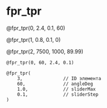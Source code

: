 <!--
link: ./fpr_tpr.css

@fpr_tpr
<div class="fpr_tpr-container">    
    <div class="slider-container">
        <label for="thresholdSlider_@0">Порог:</label>
        <input type="range" id="thresholdSlider_@0" min="-@1" max="@1" step="@2" value="0">
        <span id="sliderValue_@0">0.0</span>
    </div>
    
    <div class="visualization-container">
        <div class="ellipse-container">
            <h3>FPR</h3>
            <div class="metrics-container" id="fprValue_@0">0.00</div>
            <canvas id="fprCanvas_@0" width="250" height="250"></canvas>
        </div>
        
        <div class="ellipse-container">
            <h3>TPR</h3>
            <div class="metrics-container" id="tprValue_@0">0.00</div>
            <canvas id="tprCanvas_@0" width="250" height="250"></canvas>
        </div>
    </div>
</div>

<script>
    // Configuration parameters
    const config = {
        sliderMin: -1 * parseFloat("@1"),
        sliderMax: parseFloat("@1"),
        sliderStep: parseFloat("@2"),
        angleDeg: @3,
        a: 1.3,        // ellipse width
        bEllipse: 0.8, // ellipse height
        canvasSize: 250,
        plotRange: 1.5,
    };

    // Color configurations
    const fprColors = {
        tpColor: [242, 242, 242],
        fnColor: [242, 242, 242],
        fpColor: [158, 219, 235],
        tnColor: [235, 0, 0]
    };

    const tprColors = {
        tpColor: [0, 125, 187],
        fnColor: [255, 170, 79],
        fpColor: [242, 242, 242],
        tnColor: [242, 242, 242]
    };

    // Get DOM elements
    const fprCanvas = document.getElementById('fprCanvas_@0');
    const tprCanvas = document.getElementById('tprCanvas_@0');
    const fprCtx = fprCanvas.getContext('2d');
    const tprCtx = tprCanvas.getContext('2d');
    const slider = document.getElementById('thresholdSlider_@0');
    const sliderValue = document.getElementById('sliderValue_@0');
    const fprValueElement = document.getElementById('fprValue_@0');
    const tprValueElement = document.getElementById('tprValue_@0');

    // Set slider properties from config
    slider.min = config.sliderMin;
    slider.max = config.sliderMax;
    slider.step = config.sliderStep;
    slider.value = config.add;
    sliderValue.textContent = config.add;

    // Scale factor from data coordinates to pixels
    const scale = config.canvasSize / (2 * config.plotRange);

    // Convert data coordinates to canvas pixels
    function toPixelX(x) {
        return (x + config.plotRange) * scale;
    }

    function toPixelY(y) {
        return config.canvasSize - (y + config.plotRange) * scale;
    }

    // Calculate sector areas and centers
    function calculateSectorInfo(add) {
        const theta = config.angleDeg * Math.PI / 180;
        const slope = Math.tan(theta);
        const centers = { tp: [0, 0], fn: [0, 0], fp: [0, 0], tn: [0, 0] };
        const counts = { tp: 0, fn: 0, fp: 0, tn: 0 };
        const step = 0.01;
        
        // Sample points within ellipse to find sector centers and counts
        for (let x = -config.a; x <= config.a; x += step) {
            for (let y = -config.bEllipse; y <= config.bEllipse; y += step) {
                if ((x*x)/(config.a*config.a) + (y*y)/(config.bEllipse*config.bEllipse) <= 1) {
                    if (y < 0 && y > slope * x + add) {
                        // FP sector
                        centers.fp[0] += x;
                        centers.fp[1] += y;
                        counts.fp++;
                    } else if (y > 0 && y > slope * x + add) {
                        // TP sector
                        centers.tp[0] += x;
                        centers.tp[1] += y;
                        counts.tp++;
                    } else if (y < 0 && y < slope * x + add) {
                        // TN sector
                        centers.tn[0] += x;
                        centers.tn[1] += y;
                        counts.tn++;
                    } else if (y > 0 && y < slope * x + add) {
                        // FN sector
                        centers.fn[0] += x;
                        centers.fn[1] += y;
                        counts.fn++;
                    }
                }
            }
        }
        
        // Calculate average positions
        if (counts.tp > 0) {
            centers.tp[0] /= counts.tp;
            centers.tp[1] /= counts.tp;
        }
        if (counts.fn > 0) {
            centers.fn[0] /= counts.fn;
            centers.fn[1] /= counts.fn;
        }
        if (counts.fp > 0) {
            centers.fp[0] /= counts.fp;
            centers.fp[1] /= counts.fp;
        }
        if (counts.tn > 0) {
            centers.tn[0] /= counts.tn;
            centers.tn[1] /= counts.tn;
        }
        
        // Calculate total points (approximate area)
        const totalPoints = counts.tp + counts.fn + counts.fp + counts.tn;
        
        return {
            centers: centers,
            counts: counts,
            totalPoints: totalPoints
        };
    }

    // Draw the ellipse visualization
    function plotEllipse(ctx, colors, add, isFPR) {
        // Clear canvas
        ctx.clearRect(0, 0, config.canvasSize, config.canvasSize);
        
        // Calculate parameters
        const theta = config.angleDeg * Math.PI / 180;
        const slope = Math.tan(theta);
        
        // Calculate sector info
        const sectorInfo = calculateSectorInfo(add);
        const centers = sectorInfo.centers;
        const counts = sectorInfo.counts;
        
        // Calculate FPR and TPR
        const fp = counts.fp;
        const tn = counts.tn;
        const tp = counts.tp;
        const fn = counts.fn;
        
        const fpr = fp / (fp + tn);
        const tpr = tp / (tp + fn);
        
        // Update metric displays
        if (isFPR) {
            fprValueElement.textContent = fpr.toFixed(2);
        } else {
            tprValueElement.textContent = tpr.toFixed(2);
        }
        
        // Draw ellipse outline
        ctx.beginPath();
        ctx.ellipse(
            toPixelX(0), 
            toPixelY(0), 
            config.a * scale, 
            config.bEllipse * scale, 
            0, 0, 2 * Math.PI
        );
        ctx.strokeStyle = 'white';
        ctx.lineWidth = 2;
        ctx.stroke();
        
        // Create an off-screen canvas for pixel manipulation
        const pixelCanvas = document.createElement('canvas');
        pixelCanvas.width = config.canvasSize;
        pixelCanvas.height = config.canvasSize;
        const pixelCtx = pixelCanvas.getContext('2d');
        const imageData = pixelCtx.createImageData(config.canvasSize, config.canvasSize);
        const data = imageData.data;
        
        // Sample points and color sectors
        //const step = 2 * config.plotRange / config.canvasSize;
        for (let i = 0; i < config.canvasSize; i++) {
            for (let j = 0; j < config.canvasSize; j++) {
                // Convert pixel to data coordinates
                const x = (i / scale) - config.plotRange;
                const y = config.plotRange - (j / scale);
                
                // Check if point is inside ellipse
                const inEllipse = (x*x)/(config.a*config.a) + (y*y)/(config.bEllipse*config.bEllipse) <= 1;
                
                if (inEllipse) {
                    const idx = (j * config.canvasSize + i) * 4;
                    
                    // Determine sector
                    if (y < 0 && y > slope * x + add) {
                        // FP sector
                        data[idx] = colors.fpColor[0];
                        data[idx+1] = colors.fpColor[1];
                        data[idx+2] = colors.fpColor[2];
                    } else if (y > 0 && y > slope * x + add) {
                        // TP sector
                        data[idx] = colors.tpColor[0];
                        data[idx+1] = colors.tpColor[1];
                        data[idx+2] = colors.tpColor[2];
                    } else if (y < 0 && y < slope * x + add) {
                        // TN sector
                        data[idx] = colors.tnColor[0];
                        data[idx+1] = colors.tnColor[1];
                        data[idx+2] = colors.tnColor[2];
                    } else if (y > 0 && y < slope * x + add) {
                        // FN sector
                        data[idx] = colors.fnColor[0];
                        data[idx+1] = colors.fnColor[1];
                        data[idx+2] = colors.fnColor[2];
                    }
                    data[idx+3] = 255; // Alpha channel
                }
            }
        }
        
        // Put the pixel data back to the off-screen canvas
        pixelCtx.putImageData(imageData, 0, 0);
        
        // Draw the off-screen canvas to the main canvas
        ctx.drawImage(pixelCanvas, 0, 0);
        
        // Draw the dividing line
        ctx.beginPath();
        const x1 = -config.plotRange;
        const y1 = slope * x1 + add;
        const x2 = config.plotRange;
        const y2 = slope * x2 + add;
        ctx.moveTo(toPixelX(x1), toPixelY(y1));
        ctx.lineTo(toPixelX(x2), toPixelY(y2));
        ctx.strokeStyle = 'black';
        ctx.lineWidth = 3;
        ctx.stroke();
        
        // Add labels at calculated centers
        if (centers.tp[0] + centers.tp[1] != 0) addLabel(ctx, "TP", centers.tp, colors.tpColor);
        if (centers.fn[0] + centers.fn[1] != 0) addLabel(ctx, "FN", centers.fn, colors.fnColor);
        if (centers.fp[0] + centers.fp[1] != 0) addLabel(ctx, "FP", centers.fp, colors.fpColor);
        if (centers.tn[0] + centers.tn[1] != 0) addLabel(ctx, "TN", centers.tn, colors.tnColor);
    }
    
    // Add label at specific position
    function addLabel(ctx, text, center, color) {
        ctx.fillStyle = 'white';
        ctx.font = 'bold 20px Arial';
        ctx.textAlign = 'center';
        ctx.textBaseline = 'middle';
        ctx.fillText(text, toPixelX(center[0]), toPixelY(center[1]));
    }
    
    // Event listener for slider
    slider.addEventListener('input', function() {
        const value = parseFloat(this.value);
        sliderValue.textContent = value.toFixed(1);
        plotEllipse(fprCtx, fprColors, value, true);
        plotEllipse(tprCtx, tprColors, value, false);
    });
    
    // Initial plot
    plotEllipse(fprCtx, fprColors, 0, true);
    plotEllipse(tprCtx, tprColors, 0, false);
</script>
@end
-->

# fpr_tpr

@fpr_tpr(0, 2.4, 0.1, 60)

@fpr_tpr(1, 0.8, 0.1, 0)

@fpr_tpr(2, 7500, 1000, 89.99)

```
@fpr_tpr(0, 60, 2.4, 0.1)

@fpr_tpr(
    3,               // ID элемента
    60,              // angleDeg
    1.0,             // sliderMax
    0.1,             // sliderStep
)
```
